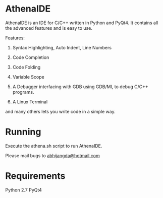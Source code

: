 AthenaIDE
=========

AthenaIDE is an IDE for C/C++ written in Python and PyQt4. It contains all the advanced features and is easy to use.

Features:

1. Syntax Highlighting, Auto Indent, Line Numbers

2. Code Completion

3. Code Folding

4. Variable Scope

5. A Debugger interfacing with GDB using GDB/MI, to debug C/C++ programs.

6. A Linux Terminal

and many others lets you write code in a simple way.

Running
=========
Execute the athena.sh script to run AthenaIDE.

Please mail bugs to abhijangda@hotmail.com

Requirements
=========
Python 2.7
PyQt4 
